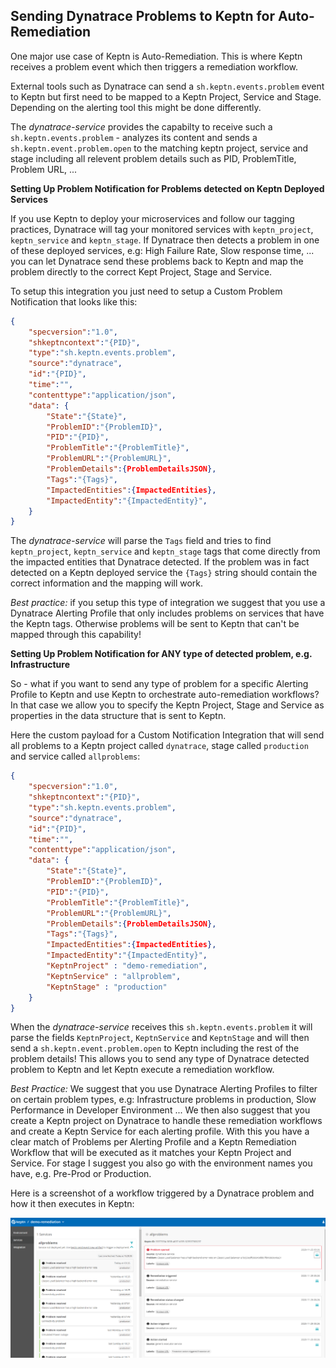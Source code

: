 ## Sending Dynatrace Problems to Keptn for Auto-Remediation

One major use case of Keptn is Auto-Remediation. This is where Keptn receives a problem event which then triggers a remediation workflow.

External tools such as Dynatrace can send a `sh.keptn.events.problem` event to Keptn but first need to be mapped to a Keptn Project, Service and Stage. Depending on the alerting tool this might be done differently. 

The *dynatrace-service* provides the capabilty to receive such a `sh.keptn.events.problem` - analyzes its content and sends a `sh.keptn.event.problem.open` to the matching keptn project, service and stage including all relevent problem details such as PID, ProblemTitle, Problem URL, ...

**Setting Up Problem Notification for Problems detected on Keptn Deployed Services**

If you use Keptn to deploy your microservices and follow our tagging practices, Dynatrace will tag your monitored services with `keptn_project`, `keptn_service` and `keptn_stage`. If Dynatrace then detects a problem in one of these deployed services, e.g: High Failure Rate, Slow response time, ... you can let Dynatrace send these problems back to Keptn and map the problem directly to the correct Kept Project, Stage and Service.

To setup this integration you just need to setup a Custom Problem Notification that looks like this: 

```json
{
    "specversion":"1.0",
    "shkeptncontext":"{PID}",
    "type":"sh.keptn.events.problem",
    "source":"dynatrace",
    "id":"{PID}",
    "time":"",
    "contenttype":"application/json",
    "data": {
        "State":"{State}",
        "ProblemID":"{ProblemID}",
        "PID":"{PID}",
        "ProblemTitle":"{ProblemTitle}",
        "ProblemURL":"{ProblemURL}",
        "ProblemDetails":{ProblemDetailsJSON},
        "Tags":"{Tags}",
        "ImpactedEntities":{ImpactedEntities},
        "ImpactedEntity":"{ImpactedEntity}",
    }
}
```

The *dynatrace-service* will parse the `Tags` field and tries to find `keptn_project`, `keptn_service` and `keptn_stage` tags that come directly from the impacted entities that Dynatrace detected. If the problem was in fact detected on a Keptn deployed service the `{Tags}` string should contain the correct information and the mapping will work.

*Best practice:* if you setup this type of integration we suggest that you use a Dynatrace Alerting Profile that only includes problems on services that have the Keptn tags. Otherwise problems will be sent to Keptn that can't be mapped through this capability!


**Setting Up Problem Notification for ANY type of detected problem, e.g. Infrastructure**

So - what if you want to send any type of problem for a specific Alerting Profile to Keptn and use Keptn to orchestrate auto-remediation workflows? In that case we allow you to specify the Keptn Project, Stage and Service as properties in the data structure that is sent to Keptn.

Here the custom payload for a Custom Notification Integration that will send all problems to a Keptn project called `dynatrace`, stage called `production` and service called `allproblems`:

```json
{
    "specversion":"1.0",
    "shkeptncontext":"{PID}",
    "type":"sh.keptn.events.problem",
    "source":"dynatrace",
    "id":"{PID}",
    "time":"",
    "contenttype":"application/json",
    "data": {
        "State":"{State}",
        "ProblemID":"{ProblemID}",
        "PID":"{PID}",
        "ProblemTitle":"{ProblemTitle}",
        "ProblemURL":"{ProblemURL}",
        "ProblemDetails":{ProblemDetailsJSON},
        "Tags":"{Tags}",
        "ImpactedEntities":{ImpactedEntities},
        "ImpactedEntity":"{ImpactedEntity}",
        "KeptnProject" : "demo-remediation",
        "KeptnService" : "allproblem",
        "KeptnStage" : "production"
    }
}
``` 

When the *dynatrace-service* receives this `sh.keptn.events.problem` it will parse the fields `KeptnProject`, `KeptnService` and `KeptnStage` and will then send a `sh.keptn.event.problem.open` to Keptn including the rest of the problem details! This allows you to send any type of Dynatrace detected problem to Keptn and let Keptn execute a remediation workflow.

*Best Practice:* We suggest that you use Dynatrace Alerting Profiles to filter on certain problem types, e.g: Infrastructure problems in production, Slow Performance in Developer Environment ...  We then also suggest that you create a Keptn project on Dynatrace to handle these remediation workflows and create a Keptn Service for each alerting profile. With this you have a clear match of Problems per Alerting Profile and a Keptn Remediation Workflow that will be executed as it matches your Keptn Project and Service. For stage I suggest you also go with the environment names you have, e.g. Pre-Prod or Production.

Here is a screenshot of a workflow triggered by a Dynatrace problem and how it then executes in Keptn:

![Workflow triggered by a Dynatrace problem](images/remediation_workflow.png "Workflow triggered by a Dynatrace problem")
